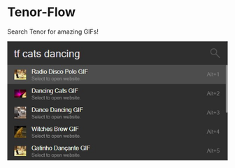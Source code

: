 # Tenor-Flow
Search Tenor for amazing GIFs!

![Screenshot](https://github.com/Garulf/Tenor-Flow/raw/master/assets/screenshot.jpg)
